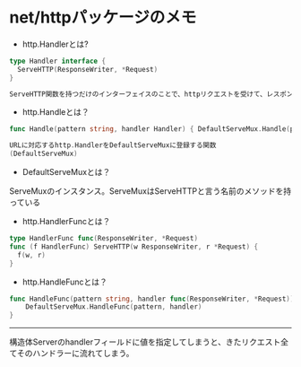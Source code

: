 # net/httpパッケージのメモ

- http.Handlerとは?

```go
type Handler interface {
  ServeHTTP(ResponseWriter, *Request)
}

ServeHTTP関数を持つだけのインターフェイスのことで、httpリクエストを受けて、レスポンスすることが責務
```

- http.Handleとは？

```go
func Handle(pattern string, handler Handler) { DefaultServeMux.Handle(pattern, handler) }

URLに対応するhttp.HandlerをDefaultServeMuxに登録する関数
(DefaultServeMux)
```

- DefaultServeMuxとは？

ServeMuxのインスタンス。ServeMuxはServeHTTPと言う名前のメソッドを持っている



- http.HandlerFuncとは？

```go
type HandlerFunc func(ResponseWriter, *Request)
func (f HandlerFunc) ServeHTTP(w ResponseWriter, r *Request) {
  f(w, r)
}

```

- http.HandleFuncとは？

```go
func HandleFunc(pattern string, handler func(ResponseWriter, *Request)) {
    DefaultServeMux.HandleFunc(pattern, handler)
}
```



____

構造体Serverのhandlerフィールドに値を指定してしまうと、きたリクエスト全てそのハンドラーに流れてしまう。